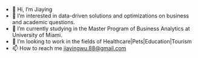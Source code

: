 - 👋 Hi, I’m Jiaying
- 👀 I’m interested in data-driven solutions and optimizations on business and academic questions.
- 🌱 I’m currently studying in the Master Program of Business Analytics at University of Miami.
- 💞️ I’m looking to work in the fields of Healthcare|Pets|Education|Tourism
- 📫 How to reach me jiayingwu.88@gmail.com

<!---
JiayingJW/JiayingJW is a ✨ special ✨ repository because its `README.md` (this file) appears on your GitHub profile.
You can click the Preview link to take a look at your changes.
--->
